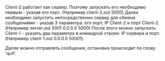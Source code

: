 Client-2 работает как сервер. Поэтому запускать его необходимо первым - указав его порт. (Например client-2.out 5000)
Далее необходимо запустить непосредственно сервер для обмена сообщениями - указав 3 параметра: его порт, IP Client-2 и порт Client-2. (Например server.out 5001 0.0.0.0 5000)
После этого можно запускать Client-1 - указать два параметра в командной строке: IP сервера и порт. (Например client-1.out 0.0.0.0 50001)

Далее можно отправлять сообщения, остановка происходит по слову 'quit'.
